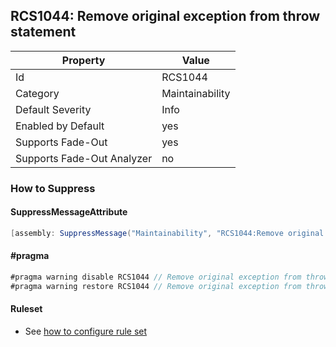## RCS1044: Remove original exception from throw statement

Property | Value
--- | --- 
Id | RCS1044
Category | Maintainability
Default Severity | Info
Enabled by Default | yes
Supports Fade-Out | yes
Supports Fade-Out Analyzer | no

### How to Suppress

#### SuppressMessageAttribute

```csharp
[assembly: SuppressMessage("Maintainability", "RCS1044:Remove original exception from throw statement.", Justification = "<Pending>")]
```

#### \#pragma

```csharp
#pragma warning disable RCS1044 // Remove original exception from throw statement.
#pragma warning restore RCS1044 // Remove original exception from throw statement.
```

#### Ruleset

* See [how to configure rule set](../HowToConfigureAnalyzers.md)
